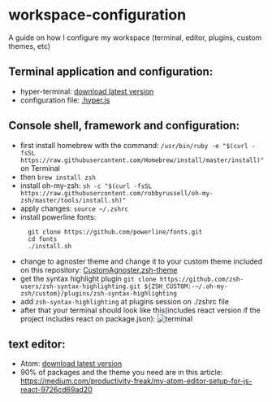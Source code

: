 # workspace-configuration
  A guide on how I configure my workspace (terminal, editor, plugins, custom themes, etc)

## Terminal application and configuration:

  - hyper-terminal: [download latest version](https://hyper.is/)
  - configuration file: [.hyper.js](./.hyper.js/)

## Console shell, framework and configuration:
  - first install homebrew with the command: `/usr/bin/ruby -e "$(curl -fsSL https://raw.githubusercontent.com/Homebrew/install/master/install)"` on Terminal
  - then `brew install zsh`
  - install oh-my-zsh: `sh -c "$(curl -fsSL https://raw.githubusercontent.com/robbyrussell/oh-my-zsh/master/tools/install.sh)"`
  - apply changes: `source ~/.zshrc`
  - install powerline fonts:
    ```
      git clone https://github.com/powerline/fonts.git
      cd fonts
      ./install.sh
    ```
  - change to agnoster theme and change it to your custom theme included on this repository: [CustomAgnoster.zsh-theme](./CustomAgnoster.zsh-theme/)
  - get the syntax highlight plugin `git clone https://github.com/zsh-users/zsh-syntax-highlighting.git ${ZSH_CUSTOM:-~/.oh-my-zsh/custom}/plugins/zsh-syntax-highlighting`
  - add `zsh-syntax-highlighting` at plugins session on ./zshrc file
  - after that your terminal should look like this(includes react version if the project includes react on package.json):
  ![terminal](http://g.recordit.co/ZVdlebU4CM.gif)

## text editor:

  * Atom: [download latest version](https://atom.io/)
  * 90% of packages and the theme you need are in this article:
  https://medium.com/productivity-freak/my-atom-editor-setup-for-js-react-9726cd69ad20
